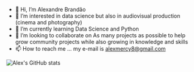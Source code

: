 - 👋 Hi, I’m Alexandre Brandão
- 👀 I’m interested in data science but also in audiovisual production (cinema and photography)
- 🌱 I’m currently learning Data Science and Python
- 💞️ I’m looking to collaborate on As many projects as possible to help grow community projects while also growing in knowledge and skills
- 📫 How to reach me ... my e-mail is alexmercy8@gmail.com

<!---
Alex50MM/Alex50MM is a ✨ special ✨ repository because its `README.md` (this file) appears on your GitHub profile.
You can click the Preview link to take a look at your changes.
--->

![Alex's GitHub stats](https://github-readme-stats.vercel.app/api?username=Alex50MM&show_icons=true&theme=github_dark)
